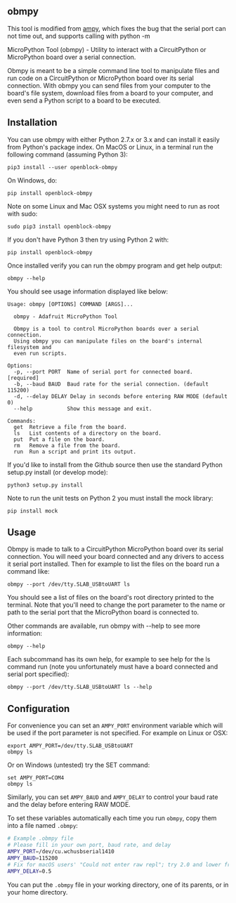 ## obmpy

This tool is modified from [ampy](https://github.com/openblockcc/obmpy), which fixes the bug that the serial port can not time out, and supports calling with python -m

MicroPython Tool (obmpy) - Utility to interact with a CircuitPython or MicroPython board over a serial connection.

Obmpy is meant to be a simple command line tool to manipulate files and run code on a CircuitPython or
MicroPython board over its serial connection.
With obmpy you can send files from your computer to the
board's file system, download files from a board to your computer, and even send a Python script
to a board to be executed.

## Installation

You can use obmpy with either Python 2.7.x or 3.x and can install it easily from
Python's package index.  On MacOS or Linux, in a terminal run the following command (assuming
Python 3):

    pip3 install --user openblock-obmpy

On Windows, do:

    pip install openblock-obmpy

Note on some Linux and Mac OSX systems you might need to run as root with sudo:

    sudo pip3 install openblock-obmpy

If you don't have Python 3 then try using Python 2 with:

    pip install openblock-obmpy

Once installed verify you can run the obmpy program and get help output:

    obmpy --help

You should see usage information displayed like below:

    Usage: obmpy [OPTIONS] COMMAND [ARGS]...

      obmpy - Adafruit MicroPython Tool

      Obmpy is a tool to control MicroPython boards over a serial connection.
      Using obmpy you can manipulate files on the board's internal filesystem and
      even run scripts.

    Options:
      -p, --port PORT  Name of serial port for connected board.  [required]
      -b, --baud BAUD  Baud rate for the serial connection. (default 115200)
      -d, --delay DELAY Delay in seconds before entering RAW MODE (default 0)
      --help           Show this message and exit.

    Commands:
      get  Retrieve a file from the board.
      ls   List contents of a directory on the board.
      put  Put a file on the board.
      rm   Remove a file from the board.
      run  Run a script and print its output.

If you'd like to install from the Github source then use the standard Python
setup.py install (or develop mode):

    python3 setup.py install

Note to run the unit tests on Python 2 you must install the mock library:

    pip install mock

## Usage

Obmpy is made to talk to a CircuitPython MicroPython board over its serial connection.  You will
need your board connected and any drivers to access it serial port installed.
Then for example to list the files on the board run a command like:

    obmpy --port /dev/tty.SLAB_USBtoUART ls

You should see a list of files on the board's root directory printed to the
terminal.  Note that you'll need to change the port parameter to the name or path
to the serial port that the MicroPython board is connected to.

Other commands are available, run obmpy with --help to see more information:

    obmpy --help

Each subcommand has its own help, for example to see help for the ls command  run (note you
unfortunately must have a board connected and serial port specified):

    obmpy --port /dev/tty.SLAB_USBtoUART ls --help

## Configuration

For convenience you can set an `AMPY_PORT` environment variable which will be used
if the port parameter is not specified.  For example on Linux or OSX:

    export AMPY_PORT=/dev/tty.SLAB_USBtoUART
    obmpy ls

Or on Windows (untested) try the SET command:

    set AMPY_PORT=COM4
    obmpy ls

Similarly, you can set `AMPY_BAUD` and `AMPY_DELAY` to control your baud rate and
the delay before entering RAW MODE.

To set these variables automatically each time you run `obmpy`, copy them into a
file named `.obmpy`:

```sh
# Example .obmpy file
# Please fill in your own port, baud rate, and delay
AMPY_PORT=/dev/cu.wchusbserial1410
AMPY_BAUD=115200
# Fix for macOS users' "Could not enter raw repl"; try 2.0 and lower from there:
AMPY_DELAY=0.5
```

You can put the `.obmpy` file in your working directory, one of its parents, or in
your home directory.
